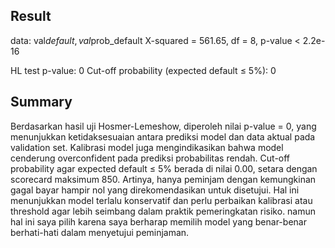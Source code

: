 ## Result
data:  val$default, val$prob_default
X-squared = 561.65, df = 8, p-value < 2.2e-16

HL test p-value: 0 
Cut-off probability (expected default ≤ 5%): 0 

## Summary
Berdasarkan hasil uji Hosmer-Lemeshow, diperoleh nilai p-value = 0, yang menunjukkan ketidaksesuaian antara prediksi model dan data aktual pada validation set. Kalibrasi model juga mengindikasikan bahwa model cenderung overconfident pada prediksi probabilitas rendah. Cut-off probability agar expected default ≤ 5% berada di nilai 0.00, setara dengan scorecard maksimum 850. Artinya, hanya peminjam dengan kemungkinan gagal bayar hampir nol yang direkomendasikan untuk disetujui. Hal ini menunjukkan model terlalu konservatif dan perlu perbaikan kalibrasi atau threshold agar lebih seimbang dalam praktik pemeringkatan risiko. namun hal ini saya pilih karena saya berharap memilih model yang benar-benar berhati-hati dalam menyetujui peminjaman.